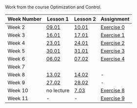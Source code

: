 Work from the course Optimization and Control.

<table>
  <thead>
    <tr>
      <th>Week Number</th>
      <th>Lesson 1</th>
      <th>Lesson 2</th>
      <th>Assignment</th>
    </tr>
  </thead>
  <tbody>
    <tr>
      <td>Week 2</td>
      <td><a href="pdf/l1.pdf">09.01</a></td>
      <td><a href="pdf/l2.pdf">10.01</a></td>
      <td><a href="pdf/Ex0.pdf">Exercise 0</a></td>
    </tr>
    <tr>
      <td>Week 3</td>
      <td><a href="pdf/l3.pdf">16.01</a></td>
      <td><a href="pdf/l4.pdf">17.01</a></td>
      <td><a href="pdf/Ex1.pdf">Exercise 1</a></td>
    </tr>
    <tr>
      <td>Week 4</td>
      <td><a href="pdf/l5.pdf">23.01</a></td>
      <td><a href="pdf/l6.pdf">24.01</a></td>
      <td><a href="pdf/Ex2.pdf">Exercise 2</a></td>
    </tr>
    <tr>
      <td>Week 5</td>
      <td><a href="pdf/l7.pdf">30.01</a></td>
      <td><a href="pdf/l8.pdf">31.01</a></td>
      <td><a href="pdf/Ex3.pdf">Exercise 3</a></td>
    </tr>
    <tr>
      <td>Week 6</td>
      <td><a href="pdf/l9.pdf">06.02</a></td>
      <td><a href="pdf/l10.pdf">07.02</a></td>
      <td><a href="pdf/Ex4.pdf">Exercise 4</a></td>
    </tr>
    <tr>
      <td>Week 7</td>
    </tr>
    <tr>
      <td>Week 8</td>
      <td><a href="pdf/l11.pdf">13.02</a></td>
      <td><a href="pdf/l12.pdf">14.02</a></td>
      <td>-</td>
    </tr>
    <tr>
      <td>Week 9</td>
      <td><a href="pdf/l13.pdf">27.02</a></td>
      <td><a href="pdf/l14.pdf">28.02</a></td>
      <td>-</td>
    </tr>
    <tr>
      <td>Week 10</td>
      <td>no lecture</td>
      <td><a href="pdf/l15.pdf">7.03</a></td>
      <td><a href="pdf/Ex8.pdf">Exercise 8</a></td>
    </tr>
    <tr>
      <td>Week 11</td>
      <td>-</td>
      <td>-</td>
      <td><a href="pdf/Ex9.pdf">Exercise 9</a></td>
    </tr>
  </tbody>
</table>
